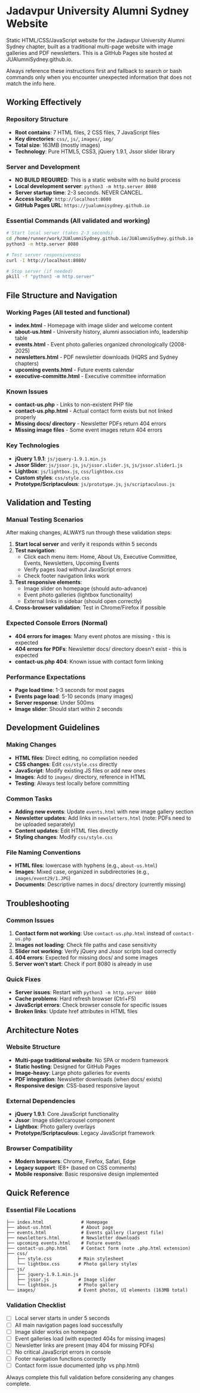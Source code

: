 # Jadavpur University Alumni Sydney Website

Static HTML/CSS/JavaScript website for the Jadavpur University Alumni Sydney chapter, built as a traditional multi-page website with image galleries and PDF newsletters. This is a GitHub Pages site hosted at JUAlumniSydney.github.io.

Always reference these instructions first and fallback to search or bash commands only when you encounter unexpected information that does not match the info here.

## Working Effectively

### Repository Structure
- **Root contains**: 7 HTML files, 2 CSS files, 7 JavaScript files
- **Key directories**: `css/`, `js/`, `images/`, `img/`
- **Total size**: 163MB (mostly images)
- **Technology**: Pure HTML5, CSS3, jQuery 1.9.1, Jssor slider library

### Server and Development
- **NO BUILD REQUIRED**: This is a static website with no build process
- **Local development server**: `python3 -m http.server 8080`
- **Server startup time**: 2-3 seconds. NEVER CANCEL.
- **Access locally**: `http://localhost:8080`
- **GitHub Pages URL**: `https://jualumnisydney.github.io`

### Essential Commands (All validated and working)
```bash
# Start local server (takes 2-3 seconds)
cd /home/runner/work/JUAlumniSydney.github.io/JUAlumniSydney.github.io
python3 -m http.server 8080

# Test server responsiveness
curl -I http://localhost:8080/

# Stop server (if needed)
pkill -f "python3 -m http.server"
```

## File Structure and Navigation

### Working Pages (All tested and functional)
- **index.html** - Homepage with image slider and welcome content
- **about-us.html** - University history, alumni association info, leadership table
- **events.html** - Event photo galleries organized chronologically (2008-2025)
- **newsletters.html** - PDF newsletter downloads (HQRS and Sydney chapters)
- **upcoming events.html** - Future events calendar
- **executive-committe.html** - Executive committee information

### Known Issues
- **contact-us.php** - Links to non-existent PHP file
- **contact-us.php.html** - Actual contact form exists but not linked properly
- **Missing docs/ directory** - Newsletter PDFs return 404 errors
- **Missing image files** - Some event images return 404 errors

### Key Technologies
- **jQuery 1.9.1**: `js/jquery-1.9.1.min.js`
- **Jssor Slider**: `js/jssor.js`, `js/jssor.slider.js`, `js/jssor.slider1.js`
- **Lightbox**: `js/lightbox.js`, `css/lightbox.css`
- **Custom styles**: `css/style.css`
- **Prototype/Scriptaculous**: `js/prototype.js`, `js/scriptaculous.js`

## Validation and Testing

### Manual Testing Scenarios
After making changes, ALWAYS run through these validation steps:

1. **Start local server** and verify it responds within 5 seconds
2. **Test navigation**:
   - Click each menu item: Home, About Us, Executive Committee, Events, Newsletters, Upcoming Events
   - Verify pages load without JavaScript errors
   - Check footer navigation links work
3. **Test responsive elements**:
   - Image slider on homepage (should auto-advance)
   - Event photo galleries (lightbox functionality)
   - External links in sidebar (should open correctly)
4. **Cross-browser validation**: Test in Chrome/Firefox if possible

### Expected Console Errors (Normal)
- **404 errors for images**: Many event photos are missing - this is expected
- **404 errors for PDFs**: Newsletter docs/ directory doesn't exist - this is expected
- **contact-us.php 404**: Known issue with contact form linking

### Performance Expectations
- **Page load time**: 1-3 seconds for most pages
- **Events page load**: 5-10 seconds (many images)
- **Server response**: Under 500ms
- **Image slider**: Should start within 2 seconds

## Development Guidelines

### Making Changes
- **HTML files**: Direct editing, no compilation needed
- **CSS changes**: Edit `css/style.css` directly
- **JavaScript**: Modify existing JS files or add new ones
- **Images**: Add to `images/` directory, reference in HTML
- **Testing**: Always test locally before committing

### Common Tasks
- **Adding new events**: Update `events.html` with new image gallery section
- **Newsletter updates**: Add links in `newsletters.html` (note: PDFs need to be uploaded separately)
- **Content updates**: Edit HTML files directly
- **Styling changes**: Modify `css/style.css`

### File Naming Conventions
- **HTML files**: lowercase with hyphens (e.g., `about-us.html`)
- **Images**: Mixed case, organized in subdirectories (e.g., `images/event29/1.JPG`)
- **Documents**: Descriptive names in docs/ directory (currently missing)

## Troubleshooting

### Common Issues
1. **Contact form not working**: Use `contact-us.php.html` instead of `contact-us.php`
2. **Images not loading**: Check file paths and case sensitivity
3. **Slider not working**: Verify jQuery and Jssor scripts load correctly
4. **404 errors**: Expected for missing docs/ and some images
5. **Server won't start**: Check if port 8080 is already in use

### Quick Fixes
- **Server issues**: Restart with `python3 -m http.server 8080`
- **Cache problems**: Hard refresh browser (Ctrl+F5)
- **JavaScript errors**: Check browser console for specific issues
- **Broken links**: Update href attributes in HTML files

## Architecture Notes

### Website Structure
- **Multi-page traditional website**: No SPA or modern framework
- **Static hosting**: Designed for GitHub Pages
- **Image-heavy**: Large photo galleries for events
- **PDF integration**: Newsletter downloads (when docs/ exists)
- **Responsive design**: CSS-based responsive layout

### External Dependencies
- **jQuery 1.9.1**: Core JavaScript functionality
- **Jssor**: Image slider/carousel component
- **Lightbox**: Photo gallery overlays
- **Prototype/Scriptaculous**: Legacy JavaScript framework

### Browser Compatibility
- **Modern browsers**: Chrome, Firefox, Safari, Edge
- **Legacy support**: IE8+ (based on CSS comments)
- **Mobile responsive**: Basic responsive design implemented

## Quick Reference

### Essential File Locations
```
├── index.html              # Homepage
├── about-us.html           # About page
├── events.html             # Events gallery (largest file)
├── newsletters.html        # Newsletter downloads
├── upcoming events.html    # Future events
├── contact-us.php.html     # Contact form (note .php.html extension)
├── css/
│   ├── style.css          # Main stylesheet
│   └── lightbox.css       # Photo gallery styles
├── js/
│   ├── jquery-1.9.1.min.js
│   ├── jssor.js           # Image slider
│   └── lightbox.js        # Photo gallery
└── images/                # Event photos, UI elements (163MB total)
```

### Validation Checklist
- [ ] Local server starts in under 5 seconds
- [ ] All main navigation pages load successfully
- [ ] Image slider works on homepage
- [ ] Event galleries load (with expected 404s for missing images)
- [ ] Newsletter links are present (may 404 for missing PDFs)
- [ ] No critical JavaScript errors in console
- [ ] Footer navigation functions correctly
- [ ] Contact form issue documented (php vs php.html)

Always complete this full validation before considering any changes complete.
